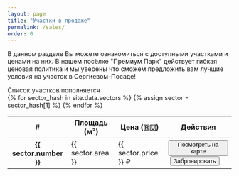```yaml
---
layout: page
title: "Участки в продаже" 
permalink: /sales/
order: 0
---
```

<p>В данном разделе Вы можете ознакомиться с доступными участками и ценами на них. В нашем посёлке "Премиум Парк" действует гибкая ценовая политика и мы уверены что сможем предложить вам лучшие условия на участок в Сергиевом-Посаде!</p>
<div class="alert alert-warning" role="alert">
Список участков пополняется
</div>
<table class="table table-hover text-center">
  <thead>
    <tr>
      <th scope="col">#</th>
      <th scope="col">Площадь (м²)</th>
      <th scope="col">Цена (🇷🇺)</th>
      <th scope="col">Действия</th>
    </tr>
  </thead>
  <tbody>
{% for sector_hash in site.data.sectors %}
{% assign sector = sector_hash[1] %}
    <tr>
      <th scope="row">{{ sector.number }}</th>
      <td>{{ sector.area }}</td>
      <td>{{ sector.price }} ₽</td>
      <td><button type="button" class="btn btn-sm btn-secondary">Посмотреть на карте</button>&nbsp;<button type="button" class="btn btn-primary btn-sm">Забронировать</button></td>
    </tr>
{% endfor %}
  </tbody>
</table>

